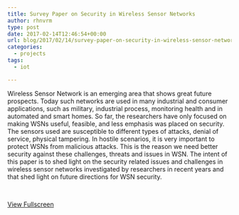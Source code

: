 ```yaml
---
title: Survey Paper on Security in Wireless Sensor Networks
author: rhnvrm
type: post
date: 2017-02-14T12:46:54+00:00
url: blog/2017/02/14/survey-paper-on-security-in-wireless-sensor-networks/
categories:
  - projects
tags:
  - iot

---
```

Wireless Sensor Network is an emerging area that shows great future prospects. Today such networks are used in many industrial and consumer applications, such as military, industrial process, monitoring health and in automated and smart homes. So far, the researchers have only focused on making WSNs useful, feasible, and less emphasis was placed on security. The sensors used are susceptible to different types of attacks, denial of service, physical tampering. In hostile scenarios, it is very important to protect WSNs from malicious attacks. This is the reason we need better security against these challenges, threats and issues in WSN. The intent of this paper is to shed light on the security related issues and challenges in wireless sensor networks investigated by researchers in recent years and that shed light on future directions for WSN security.

&nbsp;

[View Fullscreen][1]

 [1]: /wp-content/uploads/2017/07/TP_WSN2017_Group_15-1.pdf